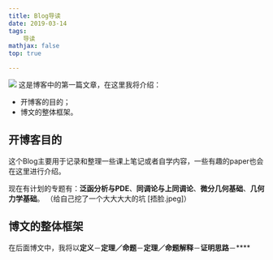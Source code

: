 ```yaml
---
title: Blog导读
date: 2019-03-14
tags: 
	导读
mathjax: false
top: true

---
```

![](Blog导读/Cover.jpeg)
这是博客中的第一篇文章，在这里我将介绍：
- 开博客的目的；
- 博文的整体框架。
<!-- more -->

## 开博客目的
这个Blog主要用于记录和整理一些课上笔记或者自学内容，一些有趣的paper也会在这里进行介绍。

现在有计划的专题有：**泛函分析与PDE**、**同调论与上同调论**、**微分几何基础**、**几何力学基础**。
（给自己挖了一个大大大大的坑 [捂脸.jpeg]）

## 博文的整体框架
在后面博文中，我将以**定义**－**定理／命题**－**定理／命题解释**－**证明思路**－****


<!--stackedit_data:
eyJoaXN0b3J5IjpbMTAxNDc4NjEzMSwyMDAxOTAwMTU1LC0xNT
A3NTg2NTA2LC0yNjI5NDg0MjhdfQ==
-->